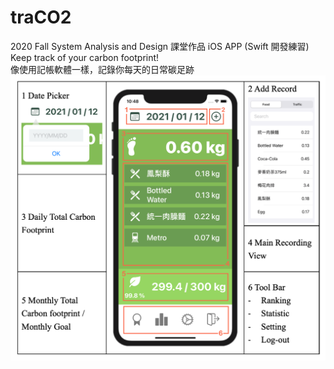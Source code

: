 # traCO2 
2020 Fall System Analysis and Design 課堂作品
iOS APP (Swift 開發練習)
Keep track of your carbon footprint!  
像使用記帳軟體一樣，記錄你每天的日常碳足跡
![UI guide](UIIntro.png)